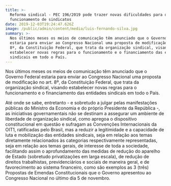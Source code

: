 ```yaml
---
title: >-
  Reforma sindical - PEC 196/2019 pode trazer novas dificuldades para o
  funcionamento de sindicatos
date: 2019-12-03T19:24:47.626Z
image: /public/admin/content/media/luis-fernando-silva.jpg
summary: >-
  Nos últimos meses os meios de comunicação têm anunciado que o Governo Federal
  estaria para enviar ao Congresso Nacional uma proposta de modificação no art.
  8º, da Constituição Federal, que trata da organização sindical, visando
  estabelecer novas regras para o funcionamento e o financiamento das entidades
  sindicais em todo o País.
---
```


Nos últimos meses os meios de comunicação têm anunciado que o Governo Federal estaria para enviar ao Congresso Nacional uma proposta de modificação no art. 8º, da Constituição Federal, que trata da organização sindical, visando estabelecer novas regras para o funcionamento e o financiamento das entidades sindicais em todo o País.

Até onde se sabe, entretanto - e sobretudo a julgar pelas manifestações públicas do Ministro da Economia e do próprio Presidente da República -, as iniciativas governamentais não se destinam a assegurar um ambiente de liberdade de organização sindical, como apregoa o dispositivo constitucional em questão e sufragam as Convenções Internacionais da OIT1, ratificadas pelo Brasil, mas a reduzir a legitimidade e a capacidade de luta e mobilização das entidades sindicais, seja em relação aos temas diretamente relacionados às categorias respectivamente representadas, seja em relação aos temas gerais, de interesse de toda a sociedade, facilitando assim o aprofundamento das medidas de redução do aparelho de Estado (sobretudo privatizações em larga escala), de redução de direitos trabalhistas, previdenciários e sociais de maneira geral, e de favorecimento ao sistema financeiro, como são exemplos as 3 (três) Propostas de Emendas Constitucionais que o Governo apresentou ao Congresso Nacional no último dia 5 de novembro.
